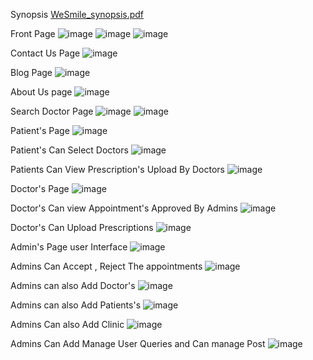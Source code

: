 Synopsis
[WeSmile_synopsis.pdf](https://github.com/Harshjethwa2003/Dental-Clinic-Website/files/15200632/WeSmile_synopsis.pdf)



Front Page 
![image](https://github.com/Harshjethwa2003/Dental-Clinic-Website/assets/139225446/ce9fde00-21c4-4f22-97bd-dc66b72af1bf)
![image](https://github.com/Harshjethwa2003/Dental-Clinic-Website/assets/139225446/a1b888a7-0983-48f7-9a12-478a4aa2dab5)
![image](https://github.com/Harshjethwa2003/Dental-Clinic-Website/assets/139225446/309469c3-63e5-4eee-86bb-07bb6a1adb29)

Contact Us Page
![image](https://github.com/Harshjethwa2003/Dental-Clinic-Website/assets/139225446/330859c5-f6be-4ca4-b2c6-c6e1d83ce024)

Blog Page
![image](https://github.com/Harshjethwa2003/Dental-Clinic-Website/assets/139225446/c365da1e-3be9-49e3-ae5c-afb69f2455d3)

About Us page
![image](https://github.com/Harshjethwa2003/Dental-Clinic-Website/assets/139225446/4a4f52cf-4893-4a54-bb28-fe6dbbdce0ed)

Search Doctor Page
![image](https://github.com/Harshjethwa2003/Dental-Clinic-Website/assets/139225446/b7ee8e50-fc10-4dd8-bb9d-0f538953e283)
![image](https://github.com/Harshjethwa2003/Dental-Clinic-Website/assets/139225446/78ade4e3-9123-40ad-8955-9358130e5874)

Patient's Page 
![image](https://github.com/Harshjethwa2003/Dental-Clinic-Website/assets/139225446/967e6b6c-263d-42c3-b77c-12775082c524)

Patient's Can Select Doctors
![image](https://github.com/Harshjethwa2003/Dental-Clinic-Website/assets/139225446/b7f44165-b854-4bb9-ab57-d09b5b71f6fd)

Patients Can View Prescription's Upload By Doctors
![image](https://github.com/Harshjethwa2003/Dental-Clinic-Website/assets/139225446/d40e5eb0-72db-46a9-bae8-72062b09e104)

Doctor's Page
![image](https://github.com/Harshjethwa2003/Dental-Clinic-Website/assets/139225446/360ce005-2fcd-469b-a38f-d85d3f6a2297)

Doctor's Can view Appointment's Approved By Admins
![image](https://github.com/Harshjethwa2003/Dental-Clinic-Website/assets/139225446/e79ef69f-ebed-480e-88ac-eec8d725c308)

Doctor's Can Upload Prescriptions
![image](https://github.com/Harshjethwa2003/Dental-Clinic-Website/assets/139225446/b40f04f4-98e1-4478-8b68-72c8b2729ac9)

Admin's Page
user Interface
![image](https://github.com/Harshjethwa2003/Dental-Clinic-Website/assets/139225446/478981c5-ec69-4456-882d-f7c9687f9a45)

Admins Can  Accept , Reject The appointments
![image](https://github.com/Harshjethwa2003/Dental-Clinic-Website/assets/139225446/d510a65f-16bd-45d9-a7f0-cd4cd358804b)

Admins can also Add Doctor's
![image](https://github.com/Harshjethwa2003/Dental-Clinic-Website/assets/139225446/e9c9dc9e-41c1-47c4-bcba-23e3688bb903)

Admins can also Add Patients's
![image](https://github.com/Harshjethwa2003/Dental-Clinic-Website/assets/139225446/5b126cf6-9933-44e5-9b3c-80f67cd36719)

Admins Can also Add Clinic
![image](https://github.com/Harshjethwa2003/Dental-Clinic-Website/assets/139225446/58428ded-549e-4148-b16a-50716c512b4d)

Admins Can Add Manage User Queries and Can manage Post
![image](https://github.com/Harshjethwa2003/Dental-Clinic-Website/assets/139225446/e0ee5012-8516-451a-801b-479e980069a6)












